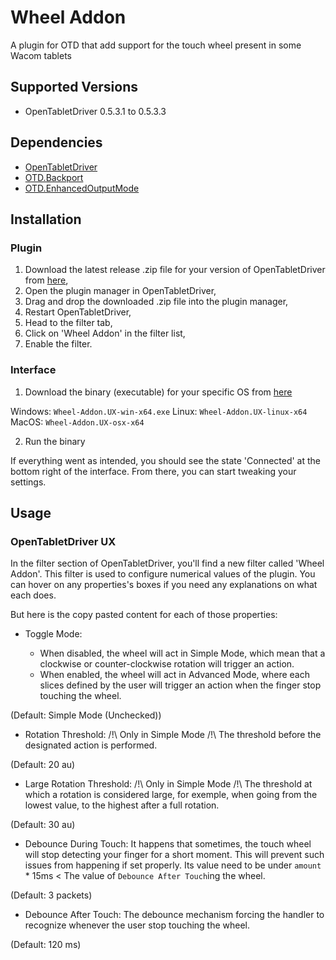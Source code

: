 # Wheel Addon

A plugin for OTD that add support for the touch wheel present in some Wacom tablets

## Supported Versions

- OpenTabletDriver 0.5.3.1 to 0.5.3.3

## Dependencies

- [OpenTabletDriver](https://github.com/OpenTabletDriver/OpenTabletDriver/releases/tag/v0.5.3.3)
- [OTD.Backport](https://github.com/Mrcubix/OTD.Backport)
- [OTD.EnhancedOutputMode](https://github.com/Mrcubix/OTD.EnhancedOutputMode)

## Installation

### Plugin

1. Download the latest release .zip file for your version of OpenTabletDriver from [here](https://github.com/Mrcubix/WheelAddon/releases/latest),
2. Open the plugin manager in OpenTabletDriver,
3. Drag and drop the downloaded .zip file into the plugin manager,
4. Restart OpenTabletDriver,
5. Head to the filter tab,
6. Click on 'Wheel Addon' in the filter list,
7. Enable the filter.

### Interface

1. Download the binary (executable) for your specific OS from [here](https://github.com/Mrcubix/WheelAddon/releases/latest)

Windows: `Wheel-Addon.UX-win-x64.exe`
Linux: `Wheel-Addon.UX-linux-x64`
MacOS: `Wheel-Addon.UX-osx-x64`

2. Run the binary

If everything went as intended, you should see the state 'Connected' at the bottom right of the interface.
From there, you can start tweaking your settings.

## Usage

### OpenTabletDriver UX

In the filter section of OpenTabletDriver, you'll find a new filter called 'Wheel Addon'.
This filter is used to configure numerical values of the plugin.
You can hover on any properties's boxes if you need any explanations on what each does.

But here is the copy pasted content for each of those properties:

- Toggle Mode: 

    - When disabled, the wheel will act in Simple Mode, which mean that a clockwise or counter-clockwise rotation will trigger an action.
    - When enabled, the wheel will act in Advanced Mode, where each slices defined by the user will trigger an action when the finger stop touching the wheel. 

(Default: Simple Mode (Unchecked))

- Rotation Threshold: /!\ Only in Simple Mode /!\ The threshold before the designated action is performed. 

(Default: 20 au)

- Large Rotation Threshold: /!\ Only in Simple Mode /!\ The threshold at which a rotation is considered large, for exemple, when going from the lowest value, to the highest after a full rotation. 

(Default: 30 au)

- Debounce During Touch: It happens that sometimes, the touch wheel will stop detecting your finger for a short moment.
This will prevent such issues from happening if set properly.
Its value need to be under `amount` * 15ms < The value of `Debounce After Touch`ing the wheel. 

(Default: 3 packets)

- Debounce After Touch: The debounce mechanism forcing the handler to recognize whenever the user stop touching the wheel. 

(Default: 120 ms)